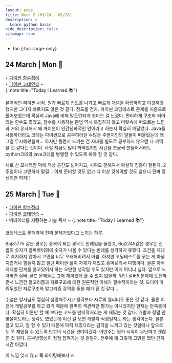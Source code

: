 ```yaml
---
layout: page
title: Week 2 (03/24 - 03/28)
description: >
  Learn python basic
hide_description: false
sitemap: true
---
```


* toc
{:toc .large-only}
## 24 March | Mon 🙂

‣ [파이썬 함수정리](/development/python/2025-03-24-python-00함수/) <br>‣ [파이썬 코테연습](https://github.com/devyzz/Baekjoon_Python/tree/main/Bronze) ~<br>
{:.note title="Today I Learned 📚"}

본격적인 파이썬 시작. 뭔가 빠르게 진도를 나가고 빠르게 개념을 확립하려고 이것저것 했지만 그다지 빠르지도 않은 것 같다. 정도를 걷자. 파이썬 코딩테스트 문제를 처음으로 풀어보았는데 확실히 Java에 비해 말도안되게 쉽다는 걸 느꼈다. 편리하게 구조화 되어있는 함수도 많았고, 함수를 사용하는 문법 역시 복잡하지 않고 머릿속에 떠오르는 느낌과 거의 유사해서 왜 파이썬이 인간친화적인 언어라고 하는지 확실히 깨달았다. Java를 사용하더라도 코테는 파이썬으로 공부하라던 수많은 주변지인의 말들이 떠올랐는데 왜 그걸 무시해왔을까... 하지만 풀면서 느끼는 건 자바를 별도로 공부하지 않으면 다 까먹을 것 같다는 것이다. 사실 지금도 많이 까먹었지만 시간을 조금씩 만들어서라도 python코테와 java코테를 병행할 수 있도록 해야 할 것 같다. 

새로 산 모니터암 덕에 책상 공간도 넓어지고, 시야도 편해져서 확실히 집중이 잘된다. 2주일이나 고민하지 말걸... 이제 준비할 것도 없고 더 이상 갖춰야할 것도 없으니 진짜 열심히만 하자!!

## 25 March | Tue 🙂

‣ [파이썬 함수정리](/development/python/2025-03-24-python-00함수/) <br>‣ [파이썬 코테연습](https://github.com/devyzz/Baekjoon_Python/tree/main/Bronze) ~<br>‣ 빅데이터를 지탱하는 기술 독서 ~
{:.note title="Today I Learned 📚"}

코딩테스트 문해력에 진짜 문제가있다고 느끼는 하루. 

Boj31775 같은 경우는 중복이 되는 경우도 반례임을 몰랐고, Boj2745같은 경우는 진법의 숫자가 알파벳이외에 숫자가 나올 수 있다는 반례를 생각하지 못했다. 조건을 제대로 숙지하지 않아서 고민을 너무 오래해버려서 아쉽. 하지만 코딩테스트를 푸는 게 마냥 지겹거나 힘들지 않고 일단 파이썬 풀이 자체가 재밌고 흥미로워서 다행이다. 물론 아직 저레벨 단계를 풀고있어서 하는 오만한 생각일 수도 있지만 이게 어디냐 싶다. 앞으로 노력하면 실버-골드 문제들도 그저 재미있게 풀 수 있지 않을까. 일단 실버5 문제에 도전하면서 느낀건 알고리즘과 자료구조에 대한 원론적인 이해가 필수적이라는 것. 드디어 미뤄두었던 자료구조와 알고리즘 강의를 들을 때가 된 것 같다... 

수업은 강사님도 열심히 설명해주시고 생각보다 자료의 퀄리티도 좋은 것 같다. 물론 이전에 개발공부를 하고 왔기 때문에 완벽히 객관적인 평가는 아니겠지만 현재는 만족중이다. 확실히 이론만 할 때 보다는 코드를 만지작거리는 게 재밌는 것 같다. 개발자 정말 안맞을지도라는 생각도 했었는데 이런 걸 보면 개발자 적성일지도 라는 생각이든다. 물론 알고 있고, 잘 할 수 있기 때문에 아직 재밌다라는 감각을 느끼고 있는 것일테니 앞으로도 쭉 재밌을 수 있도록 인고의 시간을 견뎌야겠다. 이번주는 뭔가 시작이 무난하고 괜찮은 것 같다. 공부방향성이 점점 잡혀가는 것 같달까. 전주에 왜 그렇게 고민을 했던 건지 시간 아깝다.

이 느낌 잊지 않고 쭉 화이팅해보쟈 🔥
